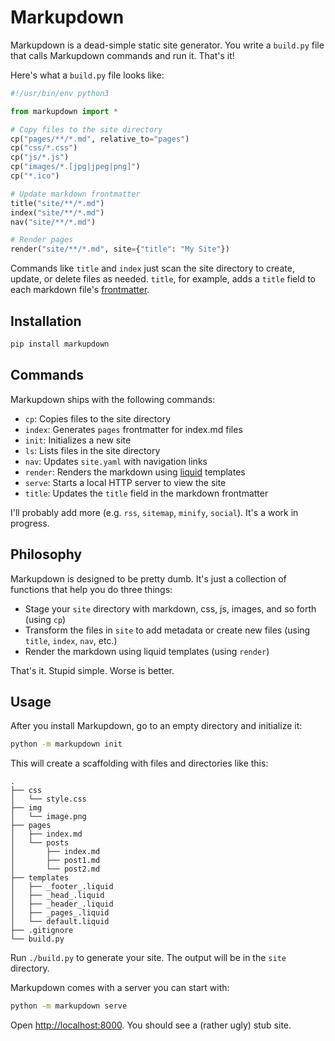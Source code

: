 # Markupdown

Markupdown is a dead-simple static site generator. You write a `build.py` file that calls Markupdown commands and run it. That's it!

Here's what a `build.py` file looks like:

```python
#!/usr/bin/env python3

from markupdown import *

# Copy files to the site directory
cp("pages/**/*.md", relative_to="pages")
cp("css/*.css")
cp("js/*.js")
cp("images/*.[jpg|jpeg|png]")
cp("*.ico")

# Update markdown frontmatter
title("site/**/*.md")
index("site/**/*.md")
nav("site/**/*.md")

# Render pages
render("site/**/*.md", site={"title": "My Site"})
```

Commands like `title` and `index` just scan the site directory to create, update, or delete files as needed. `title`, for example, adds a `title` field to each markdown file's [frontmatter](https://jekyllrb.com/docs/front-matter/).

## Installation

```bash
pip install markupdown
```

## Commands

Markupdown ships with the following commands:

- `cp`: Copies files to the site directory
- `index`: Generates `pages` frontmatter for index.md files
- `init`: Initializes a new site
- `ls`: Lists files in the site directory
- `nav`: Updates `site.yaml` with navigation links
- `render`: Renders the markdown using [liquid](https://shopify.github.io/liquid/) templates
- `serve`: Starts a local HTTP server to view the site
- `title`: Updates the `title` field in the markdown frontmatter

I'll probably add more (e.g. `rss`, `sitemap`, `minify`, `social`). It's a work in progress.

## Philosophy

Markupdown is designed to be pretty dumb. It's just a collection of functions that help you do three things:

- Stage your `site` directory with markdown, css, js, images, and so forth (using `cp`)
- Transform the files in `site` to add metadata or create new files (using `title`, `index`, `nav`, etc.)
- Render the markdown using liquid templates (using `render`)

That's it. Stupid simple. Worse is better.

## Usage

After you install Markupdown, go to an empty directory and initialize it:

```bash
python -m markupdown init
```

This will create a scaffolding with files and directories like this:

```text
.
├── css
│   └── style.css
├── img
│   └── image.png
├── pages
│   ├── index.md
│   └── posts
│       ├── index.md
│       ├── post1.md
│       └── post2.md
├── templates
│   ├── _footer_.liquid
│   ├── _head_.liquid
│   ├── _header_.liquid
│   ├── _pages_.liquid
│   └── default.liquid
├── .gitignore
└── build.py
```

Run `./build.py` to generate your site. The output will be in the `site` directory.

Markupdown comes with a server you can start with:

```bash
python -m markupdown serve
```

Open [http://localhost:8000](http://localhost:8000). You should see a (rather ugly) stub site.
